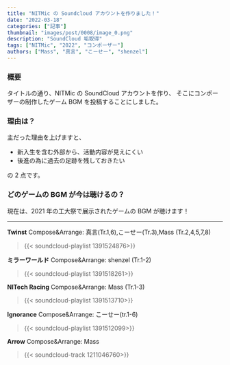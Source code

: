 ```yaml
---
title: "NITMic の Soundcloud アカウントを作りました！"
date: "2022-03-18"
categories: ["記事"]
thumbnail: "images/post/0008/image_0.png"
description: "SoundCloud 垢取得"
tags: ["NITMic", "2022", "コンポーザー"]
authors: ["Mass", "真言", "こーせー", "shenzel"]
---
```


### 概要

タイトルの通り、NITMic の SoundCloud アカウントを作り、
そこにコンポーザーの制作したゲーム BGM を投稿することにしました。

### 理由は？

主だった理由を上げますと、

- 新入生を含む外部から、活動内容が見えにくい
- 後進の為に過去の足跡を残しておきたい

の 2 点です。

### どのゲームの BGM が今は聴けるの？

現在は、2021 年の工大祭で展示されたゲームの BGM が聴けます！

---

**Twinst**
Compose&Arrange: 真言(Tr.1,6),こーせー(Tr.3),Mass (Tr.2,4,5,7,8)

> {{< soundcloud-playlist 1391524876>}}

**ミラーワールド**
Compose&Arrange: shenzel (Tr.1-2)

> {{< soundcloud-playlist 1391518261>}}

**NITech Racing**
Compose&Arrange: Mass (Tr.1-3)

> {{< soundcloud-playlist 1391513710>}}

**Ignorance**
Compose&Arrange: こーせー(tr.1-6)

> {{< soundcloud-playlist 1391512099>}}

**Arrow**
Compose&Arrange: Mass

> {{< soundcloud-track 1211046760>}}
